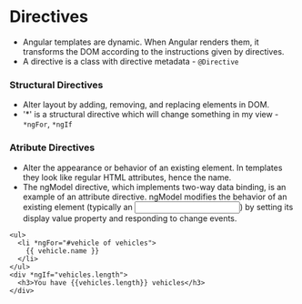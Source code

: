 # Directives

- Angular templates are dynamic. When Angular renders them, it transforms the DOM according to the instructions given by directives.
- A directive is a class with directive metadata - `@Directive`
 
### Structural Directives

- Alter layout by adding, removing, and replacing elements in DOM.
- '*' is a structural directive which will change something in my view - `*ngFor`, `*ngIf`

### Atribute Directives

- Alter the appearance or behavior of an existing element. In templates they look like regular HTML attributes, hence the name.
- The ngModel directive, which implements two-way data binding, is an example of an attribute directive. ngModel modifies the behavior of an existing element (typically an <input>) by setting its display value property and responding to change events.

```angular
<ul>
  <li *ngFor="#vehicle of vehicles">
    {{ vehicle.name }}
  </li>
</ul>
<div *ngIf="vehicles.length">
  <h3>You have {{vehicles.length}} vehicles</h3>
</div>
```
